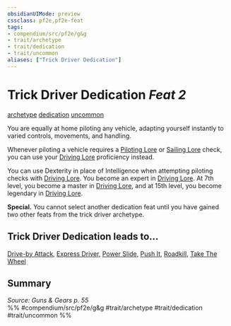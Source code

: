 ```yaml
---
obsidianUIMode: preview
cssclass: pf2e,pf2e-feat
tags:
- compendium/src/pf2e/g&g
- trait/archetype
- trait/dedication
- trait/uncommon
aliases: ["Trick Driver Dedication"]
---
```

# Trick Driver Dedication  *Feat 2*  
[archetype](archetype.md "Archetype Feat Trait")  [dedication](dedication.md "Dedication Feat Trait")  [uncommon](uncommon.md "Uncommon Rarity Trait")  


You are equally at home piloting any vehicle, adapting yourself instantly to varied controls, movements, and handling.

Whenever piloting a vehicle requires a [Piloting Lore](skills.md#Lore) or [Sailing Lore](skills.md#Lore) check, you can use your [Driving Lore](skills.md#Lore) proficiency instead.

You can use Dexterity in place of Intelligence when attempting piloting checks with [Driving Lore](skills.md#Lore). You become an expert in [Driving Lore](skills.md#Lore). At 7th level, you become a master in [Driving Lore](skills.md#Lore), and at 15th level, you become legendary in [Driving Lore](skills.md#Lore).

**Special.** You cannot select another dedication feat until you have gained two other feats from the trick driver archetype.

## Trick Driver Dedication leads to...

[Drive-by Attack](drive-by-attack-g-g.md), [Express Driver](express-driver-g-g.md), [Power Slide](power-slide-g-g.md), [Push It](push-it-g-g.md), [Roadkill](roadkill-g-g.md), [Take The Wheel](take-the-wheel-g-g.md)

## Summary

*Source: Guns & Gears p. 55*  
%% #compendium/src/pf2e/g&g #trait/archetype #trait/dedication #trait/uncommon %%